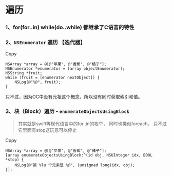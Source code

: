 # 遍历

### 1、for(for..in) while(do..while) 都继承了C语言的特性 <a href="#id-1forfor..in-whiledo..while-dou-ji-cheng-lecyu-yan-de-te-xing" id="id-1forfor..in-whiledo..while-dou-ji-cheng-lecyu-yan-de-te-xing"></a>

### 2、**`NSEnumerator` 遍历 【迭代器】** <a href="#id-2nsenumerator-bian-li-die-dai-qi" id="id-2nsenumerator-bian-li-die-dai-qi"></a>

Copy

```
NSArray *array = @[@"苹果", @"香蕉", @"橘子"];
NSEnumerator *enumerator = [array objectEnumerator];
NSString *fruit;
while (fruit = [enumerator nextObject]) {
    NSLog(@"%@", fruit);
}
```

只不过，因为OC中没有元祖这个概念，所以没有同时获取索引和值。

### 3、块（Block）遍历 - `enumerateObjectsUsingBlock` <a href="#id-3-kuai-block-bian-li-enumerateobjectsusingblock" id="id-3-kuai-block-bian-li-enumerateobjectsusingblock"></a>

> 其实就是swift等现代语言中的for..in的枚举， 同时也类似foreach， 只不过它里面有stop这玩意可以停止

Copy

```
NSArray *array = @[@"苹果", @"香蕉", @"橘子"];
[array enumerateObjectsUsingBlock:^(id obj, NSUInteger idx, BOOL *stop) {
    NSLog(@"第 %lu 个元素是 %@", (unsigned long)idx, obj);
}];
```

[\
](https://hly-tech.gitbook.io/language/v/objective-c)
